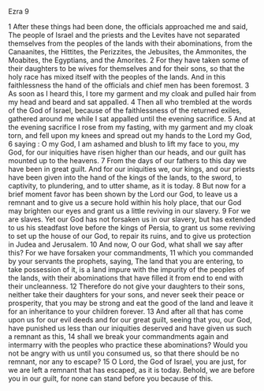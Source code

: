 Ezra 9

1	After these things had been done, the officials approached me and said, The people of Israel and the priests and the Levites have not separated themselves from the peoples of the lands with their abominations, from the Canaanites, the Hittites, the Perizzites, the Jebusites, the Ammonites, the Moabites, the Egyptians, and the Amorites.
2	For they have taken some of their daughters to be wives for themselves and for their sons, so that the holy race has mixed itself with the peoples of the lands. And in this faithlessness the hand of the officials and chief men has been foremost.
3	As soon as I heard this, I tore my garment and my cloak and pulled hair from my head and beard and sat appalled.
4	Then all who trembled at the words of the God of Israel, because of the faithlessness of the returned exiles, gathered around me while I sat appalled until the evening sacrifice.
5	And at the evening sacrifice I rose from my fasting, with my garment and my cloak torn, and fell upon my knees and spread out my hands to the Lord my God,
6	saying : O my God, I am ashamed and blush to lift my face to you, my God, for our iniquities have risen higher than our heads, and our guilt has mounted up to the heavens.
7	From the days of our fathers to this day we have been in great guilt. And for our iniquities we, our kings, and our priests have been given into the hand of the kings of the lands, to the sword, to captivity, to plundering, and to utter shame, as it is today.
8	But now for a brief moment favor has been shown by the Lord our God, to leave us a remnant and to give us a secure hold within his holy place, that our God may brighten our eyes and grant us a little reviving in our slavery.
9	For we are slaves. Yet our God has not forsaken us in our slavery, but has extended to us his steadfast love before the kings of Persia, to grant us some reviving to set up the house of our God, to repair its ruins, and to give us protection in Judea and Jerusalem.
10	And now, O our God, what shall we say after this? For we have forsaken your commandments,
11	which you commanded by your servants the prophets, saying, The land that you are entering, to take possession of it, is a land impure with the impurity of the peoples of the lands, with their abominations that have filled it from end to end with their uncleanness.
12	Therefore do not give your daughters to their sons, neither take their daughters for your sons, and never seek their peace or prosperity, that you may be strong and eat the good of the land and leave it for an inheritance to your children forever.
13	And after all that has come upon us for our evil deeds and for our great guilt, seeing that you, our God, have punished us less than our iniquities deserved and have given us such a remnant as this,
14	shall we break your commandments again and intermarry with the peoples who practice these abominations? Would you not be angry with us until you consumed us, so that there should be no remnant, nor any to escape?
15	O Lord, the God of Israel, you are just, for we are left a remnant that has escaped, as it is today. Behold, we are before you in our guilt, for none can stand before you because of this.

